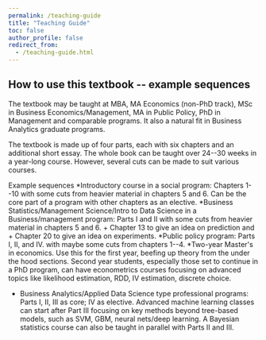 ```yaml
---
permalink: /teaching-guide
title: "Teaching Guide"
toc: false
author_profile: false
redirect_from:
  - /teaching-guide.html
---
```



## How to use this textbook -- example sequences

The textbook may be taught at MBA, MA Economics (non-PhD track), MSc in Business Economics/Management, MA in Public Policy, PhD in Management and comparable programs. It also a natural fit in Business Analytics graduate programs.

The textbook is made up of four parts, each with six chapters and an additional short essay. The whole book can be taught over 24--30 weeks in a year-long course. However, several cuts can be made to suit various courses.

Example sequences
*Introductory course in a social program: Chapters 1--10 with some cuts from  heavier material in chapters 5 and 6. Can be the core part of a program with other chapters as an elective. 
*Business Statistics/Management Science/Intro to Data Science in a Business/management program: Parts I and II with some cuts from heavier material in chapters 5 and 6. + Chapter 13 to give an idea on prediction and + Chapter 20 to give an idea on experiments. 
*Public policy program: Parts I, II, and IV. with maybe some cuts from chapters 1--4.
*Two-year Master's in economics. Use this for the first year, beefing up theory from the under the hood sections. Second year students, especially those set to continue in a PhD program, can have econometrics courses focusing on advanced topics like likelihood estimation, RDD, IV estimation, discrete choice. 
* Business Analytics/Applied Data Science type professional programs: Parts I, II, III as core; IV as elective. Advanced machine learning classes can start after Part III focusing on key methods beyond tree-based models, such as SVM, GBM, neural nets/deep learning. A Bayesian statistics course can also be taught in parallel with Parts II and III.
